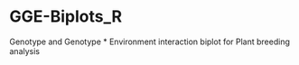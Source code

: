 # GGE-Biplots_R
Genotype and Genotype * Environment interaction biplot for Plant breeding analysis 
